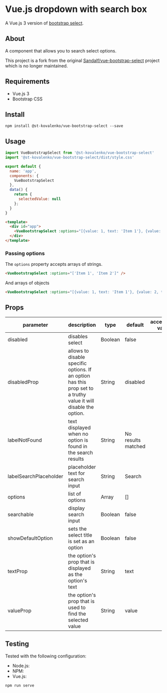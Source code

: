 
# Vue.js dropdown with search box
A Vue.js 3 version of [bootstrap select](https://github.com/snapappointments/bootstrap-select/).

## About
A component that allows you to search select options.

This project is a fork from the original [Sandalf/vue-bootstrap-select](https://github.com/Sandalf/vue-bootstrap-select) project which is no longer maintained.

## Requirements

- Vue.js 3
- Bootstrap CSS

## Install

```shell
npm install @st-kovalenko/vue-bootstrap-select --save
```

## Usage

```js
import VueBootstrapSelect from '@st-kovalenko/vue-bootstrap-select'
import '@st-kovalenko/vue-bootstrap-select/dist/style.css'

export default {
  name: 'app',
  components: {
    VueBootstrapSelect
  },
  data() {
    return {
      selectedValue: null
    };
  }
}
```

```html
<template>
  <div id="app">
    <VueBootstrapSelect :options="[{value: 1, text: 'Item 1'}, {value: 2, text: 'Item 2'}]" v-model="selectedValue" />
  </div>
</template>
```

### Passing options

The `options` property accepts arrays of strings.

```html
<VueBootstrapSelect :options="['Item 1', 'Item 2']" />
```
And arrays of objects

```html
<VueBootstrapSelect :options="[{value: 1, text: 'Item 1'}, {value: 2, text: 'Item 2'}]" />
```

## Props

| parameter      | description                                                                                                                                    | type                                   | default      | acceptable value |
| -------------- | ---------------------------------------------------------------------------------------------------------------------------------------------- | -------------------------------------- | ------------ | ---------------- |
| disabled | disables select | Boolean | false   | |
| disabledProp | allows to disable specific options. If an option has this prop set to a truthy value it will disable the option. | String | disabled |  |
| labelNotFound | text displayed when no option is found in the search results | String | No results matched ||
| labelSearchPlaceholder | placeholder text for search input | String | Search | |
| options | list of options | Array | [] | |
| searchable | display search input | Boolean | false |  |
| showDefaultOption | sets the select title is set as an option | Boolean | false | |
| textProp | the option's prop that is displayed as the option's text | String | text | |
| valueProp | the option's prop that is used to find the selected value | String | value |

## Testing
Tested with the following configuration:

- Node.js:
- NPM:
- Vue.js: 

```shell
npm run serve
```